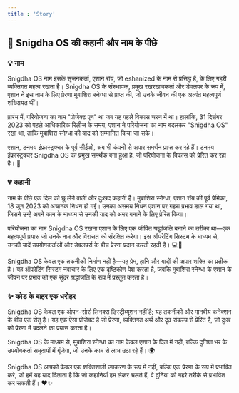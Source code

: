```yaml
---
title : 'Story'
---
```


## 🌟 **Snigdha OS की कहानी और नाम के पीछे**
### 💡 **नाम**  
Snigdha OS नाम इसके सृजनकर्ता, एशान रॉय, जो eshanized के नाम से प्रसिद्ध हैं, के लिए गहरी व्यक्तिगत महत्व रखता है। Snigdha OS के संस्थापक, प्रमुख रखरखावकर्ता और डेवलपर के रूप में, एशान ने इस नाम के लिए प्रेरणा मुबाशिरा स्नेग्धा से प्राप्त की, जो उनके जीवन की एक अत्यंत महत्वपूर्ण शख्सियत थीं।

प्रारंभ में, परियोजना का नाम "प्रोजेक्ट एन" था जब यह पहले विकास चरण में था। हालांकि, 31 दिसंबर 2023 को पहले आधिकारिक रिलीज के समय, एशान ने परियोजना का नाम बदलकर "Snigdha OS" रखा था, ताकि मुबाशिरा स्नेग्धा की याद को सम्मानित किया जा सके।

एशान, टनमय इंफ्रास्ट्रक्चर के पूर्व सीईओ, अब भी कंपनी से अपार समर्थन प्राप्त कर रहे हैं। टनमय इंफ्रास्ट्रक्चर Snigdha OS का प्रमुख समर्थक बना हुआ है, जो परियोजना के विकास को प्रेरित कर रहा है। 🚀

### 💔 **कहानी**  
नाम के पीछे एक दिल को छू लेने वाली और दुःखद कहानी है। मुबाशिरा स्नेग्धा, एशान रॉय की पूर्व प्रेमिका, 18 जून 2023 को अचानक निधन हो गईं। उनका असमय निधन एशान पर गहरा प्रभाव डाल गया था, जिसने उन्हें अपने काम के माध्यम से उनकी याद को अमर बनाने के लिए प्रेरित किया।

परियोजना का नाम Snigdha OS रखना एशान के लिए एक जीवित श्रद्धांजलि बनाने का तरीका था—एक महत्वपूर्ण प्रयास जो उनके नाम और विरासत को संरक्षित करेगा। इस ऑपरेटिंग सिस्टम के माध्यम से, उनकी यादें उपयोगकर्ताओं और डेवलपर्स के बीच प्रेरणा प्रदान करती रहती हैं। 💻💙

Snigdha OS केवल एक तकनीकी निर्माण नहीं है—यह प्रेम, हानि और यादों की अपार शक्ति का प्रतीक है। यह ऑपरेटिंग सिस्टम नवाचार के लिए एक दृष्टिकोण पेश करता है, जबकि मुबाशिरा स्नेग्धा के एशान के जीवन पर प्रभाव को एक सुंदर श्रद्धांजलि के रूप में प्रस्तुत करता है।

### ✨ **कोड के बाहर एक धरोहर**  
Snigdha OS केवल एक ओपन-सोर्स लिनक्स डिस्ट्रीब्यूशन नहीं है; यह तकनीकी और मानवीय कनेक्शन के बीच एक सेतु है। यह एक ऐसा प्रोजेक्ट है जो प्रेरणा, व्यक्तिगत अर्थ और दृढ़ संकल्प से प्रेरित है, जो दुःख को प्रेरणा में बदलने का प्रयास करता है।

Snigdha OS के माध्यम से, मुबाशिरा स्नेग्धा का नाम केवल एशान के दिल में नहीं, बल्कि दुनिया भर के उपयोगकर्ता समुदायों में गूंजेगा, जो उनके काम से लाभ उठा रहे हैं। 🌍

Snigdha OS आपको केवल एक शक्तिशाली उपकरण के रूप में नहीं, बल्कि एक प्रेरणा के रूप में प्रभावित करे, जो हमें यह याद दिलाता है कि जो कहानियाँ हम लेकर चलते हैं, वे दुनिया को गहरे तरीके से प्रभावित कर सकती हैं। ❤️✨
